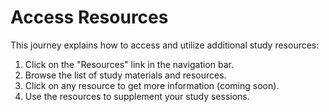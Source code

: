 # Access Resources

This journey explains how to access and utilize additional study resources:

1. Click on the "Resources" link in the navigation bar.
2. Browse the list of study materials and resources.
3. Click on any resource to get more information (coming soon).
4. Use the resources to supplement your study sessions.